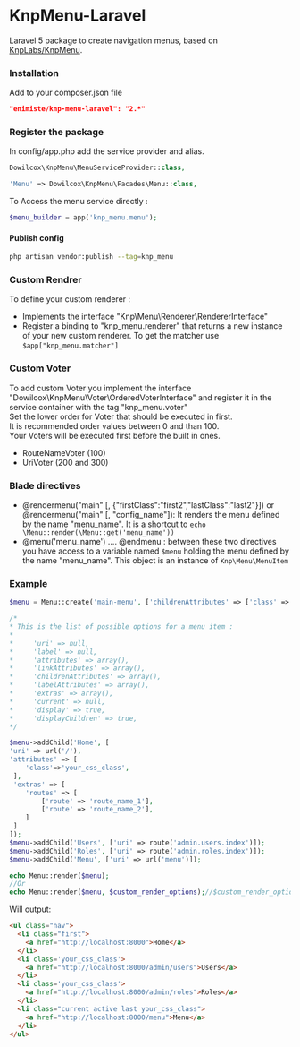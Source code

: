 KnpMenu-Laravel
============
Laravel 5 package to create navigation menus, based on [KnpLabs/KnpMenu](https://github.com/KnpLabs/KnpMenu).

### Installation
Add to your composer.json file
```json
"enimiste/knp-menu-laravel": "2.*"
```

### Register the package

In config/app.php add the service provider and alias.

```php
Dowilcox\KnpMenu\MenuServiceProvider::class,
```

```php
'Menu' => Dowilcox\KnpMenu\Facades\Menu::class,
```

To Access the menu service directly :
```php
$menu_builder = app('knp_menu.menu');
```

#### Publish config
```bash
php artisan vendor:publish --tag=knp_menu
```

### Custom Rendrer
To define your custom renderer :  
- Implements the interface "Knp\Menu\Renderer\RendererInterface"
- Register a binding to "knp_menu.renderer" that returns a new instance of your new custom renderer. To get the matcher use `$app["knp_menu.matcher"]`  

### Custom Voter
To add custom Voter you implement the interface "Dowilcox\KnpMenu\Voter\OrderedVoterInterface" and register it in the service container with the tag "knp_menu.voter"  
Set the lower order for Voter that should be executed in first.  
It is recommended order values between 0 and than 100.  
Your Voters will be executed first before the built in ones.  
- RouteNameVoter (100)
- UriVoter (200 and 300)

### Blade directives
- @rendermenu("main" [, {"firstClass":"first2","lastClass":"last2"}]) or @rendermenu("main" [, "config_name"]): It renders the menu defined by the name "menu_name". It is a shortcut to `echo \Menu::render(\Menu::get('menu_name'))`
- @menu('menu_name') .... @endmenu : between these two directives you have access to a variable named `$menu` holding the menu defined by the name "menu_name". This object is an instance of `Knp\Menu\MenuItem`

### Example

```php
$menu = Menu::create('main-menu', ['childrenAttributes' => ['class' => 'nav']]);

/*
* This is the list of possible options for a menu item :
*
*     'uri' => null,
*     'label' => null,
*     'attributes' => array(),
*     'linkAttributes' => array(),
*     'childrenAttributes' => array(),
*     'labelAttributes' => array(),
*     'extras' => array(),
*     'current' => null,
*     'display' => true,
*     'displayChildren' => true,
*/

$menu->addChild('Home', [
'uri' => url('/'),
'attributes' => [
    'class'=>'your_css_class',
 ],
 'extras' => [
    'routes' => [
        ['route' => 'route_name_1'],
        ['route' => 'route_name_2'],
    ]
 ]
]);
$menu->addChild('Users', ['uri' => route('admin.users.index')]);
$menu->addChild('Roles', ['uri' => route('admin.roles.index')]);
$menu->addChild('Menu', ['uri' => url('menu')]);

echo Menu::render($menu);
//Or
echo Menu::render($menu, $custom_render_options);//$custom_render_options is an array
```

Will output:
```html
<ul class="nav">
  <li class="first">
    <a href="http://localhost:8000">Home</a>
  </li>
  <li class='your_css_class'>
    <a href="http://localhost:8000/admin/users">Users</a>
  </li>
  <li class='your_css_class'>
    <a href="http://localhost:8000/admin/roles">Roles</a>
  </li>
  <li class="current active last your_css_class">
    <a href="http://localhost:8000/menu">Menu</a>
  </li>
</ul>
```
